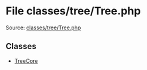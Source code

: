 File classes/tree/Tree.php
=========

Source: [classes/tree/Tree.php](https://github.com/PrestaShop/PrestaShop/blob/1.6.0.3/classes/tree/Tree.php)


Classes
-------

* [TreeCore](class.TreeCore.md)

